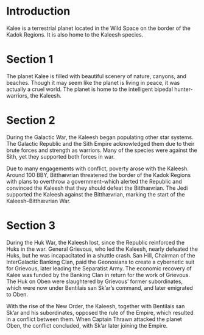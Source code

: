 # Introduction

Kalee is a terrestrial planet located in the Wild Space on the border of the Kadok Regions.
It is also home to the Kaleesh species.

# Section 1

The planet Kalee is filled with beautiful scenery of nature, canyons, and beaches.
Though it may seem like the planet is living in peace, it was actually a cruel world.
The planet is home to the intelligent bipedal hunter-warriors, the Kaleesh.

# Section 2

During the Galactic War, the Kaleesh began populating other star systems.
The Galactic Republic and the Sith Empire acknowledged them due to their brute forces and strength as warriors.
Many of the species were against the Sith, yet they supported both forces in war.

Due to many engagements with conflict, poverty arose with the Kaleesh.
Around 100 BBY, Bitthævrian threatened the border of the Kadok Regions with plans to overthrow a government–which alerted the Republic and convinced the Kaleesh that they should defeat the Bitthævrian.
The Jedi supported the Kaleesh against the Bitthævrian, marking the start of the Kaleesh–Bitthævrian War.

# Section 3

During the Huk War, the Kaleesh lost, since the Republic reinforced the Huks in the war.
General Grievous, who led the Kaleesh, nearly defeated the Huks, but he was incapacitated in a shuttle crash.
San Hill, Chairman of the InterGalactic Banking Clan, paid the Geonosians to create a cybernetic suit for Grievous, later leading the Separatist Army.
The economic recovery of Kalee was funded by the Banking Clan in return for the work of Grievous.
The Huk on Oben were slaughtered by Grievous’ former subordinates, which were now under Bentilais san Sk’ar’s command, and later emigrated to Oben.

With the rise of the New Order, the Kaleesh, together with Bentilais san Sk’ar and his subordinates, opposed the rule of the Empire, which resulted in a conflict between them.
When Captain Thrawn attacked the planet Oben, the conflict concluded, with Sk’ar later joining the Empire.
